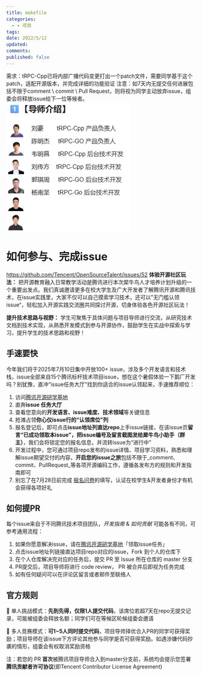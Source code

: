 ```yaml
---
title: makefile
categories:
  - - 项目
tags: 
date: 2022/5/12
updated: 
comments: 
published: false
---
```

需求：tRPC-Cpp已将内部广播代码变更打出一个patch文件，需要同学基于这个patch，适配开源版本，并完成详细的功能验证
注意：如7天内无提交任何进展包括不限于comment \ commit \ Pull Request，则将视为同学主动放弃issue，组委会将释放issue给下一位等候者。
![](../../images/腾讯犀牛鸟-tRPC/image-20250723094757894.png)



# 如何参与、完成issue
https://github.com/Tencent/OpenSourceTalent/issues/52
**体验开源社区玩法：** 把开源教育融入日常教学活动是腾讯进行本次犀牛鸟人才培养计划升级的一个重要出发点。我们真诚邀请更多在校大学生及广大开发者了解腾讯开源和腾讯技术，在issue实践里，大家不仅可以自己摸索学习技术，还可以”无门槛认领issue“，轻松加入开源实践交流圈共同探讨开源，切身体验各色开源社区玩法！

**提升技术思路与视野：** 学生可聚焦于具体问题与项目导师进行交流，从研究技术文档到技术实现，从熟悉开发模式到参与开源协作，鼓励学生在实战中探索与学习，提升学生的技术思路和视野！

## 手速要快

今年我们将于2025年7月10日集中开放100+ issue，涉及多个开发语言和技术栈，issue全部来自15个腾讯标杆技术项目issue，想在这个暑假体验一下鹅厂开发吗？别犹豫，直冲“issue任务大厅”找到你适合的issue认领起来，手速推荐顺位：

1. 访问[腾讯开源研学基地](https://docs.qq.com/aio/DTk1wUUFHUkZCQkZN?p=kBrlITmKIZYap9DtpMNaox)
2. 直奔**issue 任务大厅**
3. 查看您意向的**开发语言、issue难度、技术领域**等关键信息
4. 抢滩占领**你心仪issue行的“认领席位”列**
5. 报名登记后，即可点击**issue地址列直达repo**上手issue链接，在该issue页**留言“已成功领取本issue”，把issue编号及留言截图发给犀牛鸟小助手（群主）**，我们会将锁定您的报名信息，并流转issue为“进行中”
6. 开发过程中，您可通过项目repo发布的issue详情、项目学习资料，熟悉和理解issue期望交付的内容，**开启您的issue之旅**包括不限于_comment、commit、PullRequest_等各项开源编码工作，遵循各发布方的规则和开发指南即可
7. 别忘了在7月28日前完成 [报名问卷](https://wj.qq.com/s2/22592394/ahrv/)的填写，认证在校学生&开发者身份才有机会获得各项好礼

## 如何提PR

每个issue来自于不同腾讯技术项目团队，_开发指南_ & _如何贡献_ 可能各有不同，可参考通用流程：

1. 如果你愿意解决issue，请在[腾讯开源研学基地](https://docs.qq.com/aio/DTk1wUUFHUkZCQkZN?p=kBrlITmKIZYap9DtpMNaox)「领取issue任务」
2. 点击issue地址列链接直达项目repo对应的issue，Fork 到个人的仓库下
3. 在个人仓库解决完对应的任务后，提交 PR 至 Issue 所在仓库的 master 分支
4. PR提交后，项目导师将进行 code review， PR 被合并后即视为任务完成
5. 如有任何疑问可以在评论区留言或者邮件至联络人


## 官方规则

👤 单人挑战模式：**先到先得，仅限1人提交代码**，该席位若超7天在repo无提交记录，可能被组委会释放名额；同学们可在等候区轮候组委会邀请

👥 多人竞赛模式：**可1~5人同时提交代码**，项目导师择优合入PR的同学可获得奖励；项目导师在该issue下方评论其他参与同学是否可获得奖励。如遇涉嫌代码抄袭的情形，组委会有权取消奖励资格

注：若您的 PR **首次**被腾讯项目导师合入到master分支前，系统均会提示您签署**腾讯贡献者许可协议**(即Tencent Contributor License Agreement)

